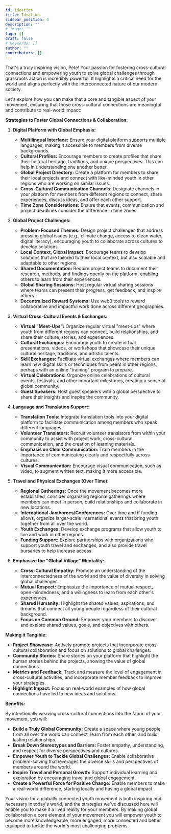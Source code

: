 ```yaml
---
id: ideation
title: Ideation
sidebar_position: 4
description: ""
# image: ""
tags: []
draft: false
# keywords: []
author: ""
contributors: []
---
```


That's a truly inspiring vision, Pete! Your passion for fostering cross-cultural connections and empowering youth to solve global challenges through grassroots action is incredibly powerful. It highlights a critical need for the world and aligns perfectly with the interconnected nature of our modern society.

Let's explore how you can make that a core and tangible aspect of your movement, ensuring that those cross-cultural connections are meaningful and contribute to real-world impact:

**Strategies to Foster Global Connections & Collaboration:**

1. **Digital Platform with Global Emphasis:**
    * **Multilingual Interface:** Ensure your digital platform supports multiple languages, making it accessible to members from diverse backgrounds.
    * **Cultural Profiles:** Encourage members to create profiles that share their cultural heritage, traditions, and unique perspectives. This can help in understanding one another better.
    * **Global Project Directory:** Create a platform for members to share their local projects and connect with like-minded youth in other regions who are working on similar issues.
    * **Cross-Cultural Communication Channels:** Designate channels in your platform for members from different regions to connect, share experiences, discuss ideas, and offer each other support.
    * **Time Zone Considerations:** Ensure that events, communication and project deadlines consider the difference in time zones.

2. **Global Project Challenges:**
    * **Problem-Focused Themes:** Design project challenges that address pressing global issues (e.g., climate change, access to clean water, digital literacy), encouraging youth to collaborate across cultures to develop solutions.
    * **Local Context, Global Impact:** Encourage teams to develop solutions that are tailored to their local context, but also scalable and adaptable to other regions.
    * **Shared Documentation:** Require project teams to document their research, methods, and findings openly on the platform, enabling others to learn from their experiences.
    * **Global Sharing Sessions:** Host regular virtual sharing sessions where teams can present their progress, get feedback, and inspire others.
    * **Decentralized Reward Systems:** Use web3 tools to reward collaborative and impactful work done across different geographies.

3. **Virtual Cross-Cultural Events & Exchanges:**
    * **Virtual "Meet-Ups":** Organize regular virtual "meet-ups" where youth from different regions can connect, build relationships, and share their culture, stories, and experiences.
    * **Cultural Exchanges:** Encourage youth to create virtual presentations, videos, or workshops that showcase their unique cultural heritage, traditions, and artistic talents.
    * **Skill Exchanges:** Facilitate virtual exchanges where members can learn new digital skills or techniques from peers in other regions, perhaps with an online "training" program to prepare.
    * **Virtual Celebrations:** Organize online celebrations of cultural events, festivals, and other important milestones, creating a sense of global community.
    * **Guest Speakers:** Host guest speakers with a global perspective to share their insights and inspire the community.

4. **Language and Translation Support:**
    * **Translation Tools:** Integrate translation tools into your digital platform to facilitate communication among members who speak different languages.
    * **Volunteer Translators:** Recruit volunteer translators from within your community to assist with project work, cross-cultural communication, and the creation of learning materials.
    * **Emphasis on Clear Communication:** Train members in the importance of communicating clearly and respectfully across cultures.
    * **Visual Communication:** Encourage visual communication, such as video, to augment written text, making it more accessible.

5. **Travel and Physical Exchanges (Over Time):**
    * **Regional Gatherings:** Once the movement becomes more established, consider organizing regional gatherings where members can meet in person, build relationships and collaborate in new locations.
    * **International Jamborees/Conferences:** Over time and if funding allows, organize larger-scale international events that bring youth together from all over the world.
    * **Youth Exchanges:** Develop exchange programs that allow youth to live and work in other regions.
    * **Funding Support:** Explore partnerships with organizations who support youth travel and exchanges, and also provide travel bursaries to help increase access.

6. **Emphasize the "Global Village" Mentality:**
    * **Cross-Cultural Empathy:** Promote an understanding of the interconnectedness of the world and the value of diversity in solving global challenges.
    * **Mutual Respect:** Emphasize the importance of mutual respect, open-mindedness, and a willingness to learn from each other's experiences.
    * **Shared Humanity:** Highlight the shared values, aspirations, and dreams that connect all young people regardless of their cultural background.
    * **Focus on Common Ground:** Empower your members to discover and explore shared values, goals, and objectives with others.

**Making it Tangible:**

* **Project Showcase:** Actively promote projects that incorporate cross-cultural collaboration and focus on solutions to global challenges.
* **Community Stories:** Share stories on your platform that highlight the human stories behind the projects, showing the value of global connections.
* **Metrics and Feedback:** Track and measure the level of engagement in cross-cultural activities, and incorporate member feedback to improve your strategies.
* **Highlight Impact:** Focus on real-world examples of how global connections have led to new ideas and solutions.

**Benefits:**

By intentionally weaving cross-cultural connections into the fabric of your movement, you will:

* **Build a Truly Global Community:** Create a space where young people from all over the world can connect, learn from each other, and build lasting relationships.
* **Break Down Stereotypes and Barriers:** Foster empathy, understanding, and respect for diverse perspectives and cultures.
* **Empower Youth to Tackle Global Challenges:** Enable collaborative problem-solving that leverages the diverse skills and perspectives of members around the world.
* **Inspire Travel and Personal Growth:** Support individual learning and exploration by encouraging travel and global engagement.
* **Create a Powerful Force for Positive Change:** Enable members to make a real-world difference, starting locally and having a global impact.

Your vision for a globally connected youth movement is both inspiring and necessary in today's world, and the strategies we've discussed here will enable you to make it a lived reality for your members. By making global collaboration a core element of your movement you will empower youth to become more knowledgeable, more engaged, more connected and better equipped to tackle the world's most challenging problems.
